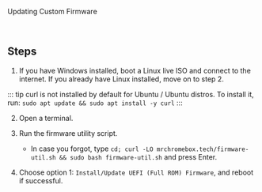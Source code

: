  Updating Custom Firmware
<!-- insert oneline description here -->

<br>

## Steps

1. If you have Windows installed, boot a Linux live ISO and connect to the internet. If you already have Linux installed, move on to step 2.

  ::: tip
  curl is not installed by default for Ubuntu / Ubuntu distros. To install it, run: `sudo apt update && sudo apt install -y curl`
  :::

2. Open a terminal.
   
3. Run the firmware utility script.
   * In case you forgot, type `cd; curl -LO mrchromebox.tech/firmware-util.sh && sudo bash firmware-util.sh` and press Enter.

4. Choose option 1: `Install/Update UEFI (Full ROM) Firmware`, and reboot if successful.
